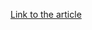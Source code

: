 [Link to the article](https://symantec-enterprise-blogs.security.com/blogs/threat-intelligence/bumblebee-loader-cybercrime)

